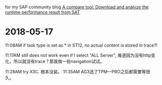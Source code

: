 for my SAP community blog [A compare tool: Download and analyze the runtime performance result from SAT](https://blogs.sap.com/2013/11/21/a-compare-tool-download-and-analyze-the-runtime-performance-result-from-sat/)

# 2018-05-17

11:08AM if task type is set as * in ST12, no actual content is stored in trace?!

11:17AM still does not work even if I select "ALL Server", 难道因为没有http变化，所以就没有trace？那我做一些navigation试试。

11:28AM try X3C. 根本没装。
11:35AM AG3选了TPM—PRO之后都需要等很久。